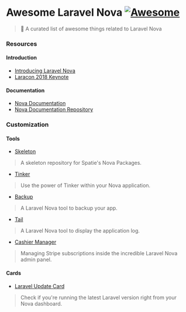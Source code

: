 # Awesome Laravel Nova [![Awesome](https://cdn.rawgit.com/sindresorhus/awesome/d7305f38d29fed78fa85652e3a63e154dd8e8829/media/badge.svg)](https://github.com/sindresorhus/awesome)

> 🎉 A curated list of awesome things related to Laravel Nova

### Resources

#### Introduction

* [Introducing Laravel Nova](https://medium.com/@taylorotwell/introducing-laravel-nova-7df0c9f67273)
* [Laracon 2018 Keynote](https://www.youtube.com/watch?v=pLcM3mpZSV0)

#### Documentation

* [Nova Documentation](https://nova.laravel.com/docs/1.0/installation.html)
* [Nova Documentation Repository](https://github.com/laravel/nova-docs) 

### Customization

#### Tools

* [Skeleton](https://github.com/spatie/skeleton-nova-tool)

> A skeleton repository for Spatie's Nova Packages.

* [Tinker](https://github.com/beyondcode/nova-tinker-tool)

> Use the power of Tinker within your Nova application.

* [Backup](https://github.com/spatie/nova-backup-tool)

> A Laravel Nova tool to backup your app.

* [Tail](https://github.com/spatie/nova-tail-tool)

> A Laravel Nova tool to display the application log.

* [Cashier Manager](https://github.com/themsaid/nova-cashier-manager)

> Managing Stripe subscriptions inside the incredible Laravel Nova admin panel.

#### Cards

* [Laravel Update Card](https://github.com/beyondcode/nova-laravel-update-card)

> Check if you're running the latest Laravel version right from your Nova dashboard.
